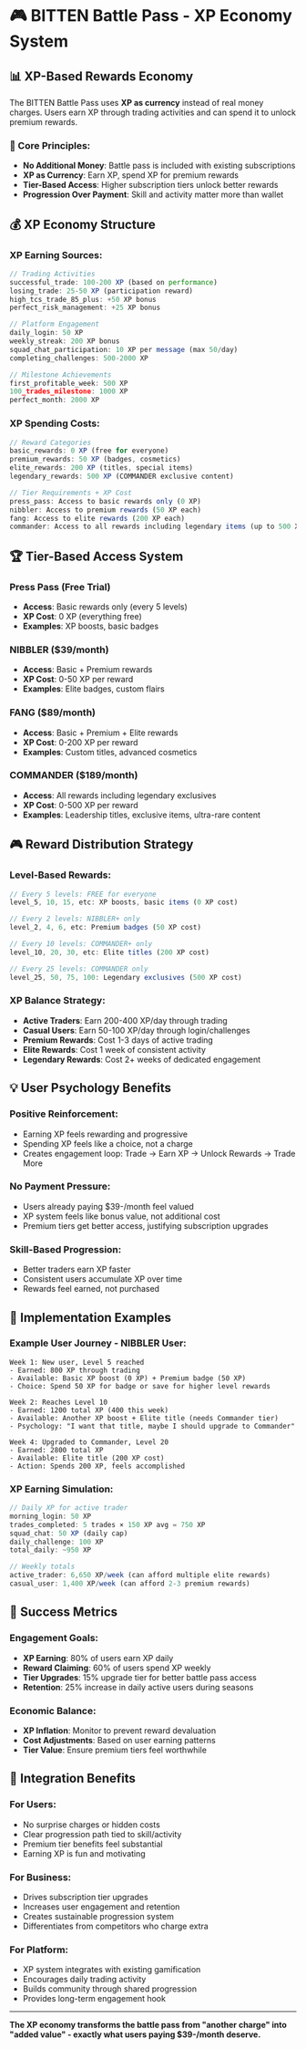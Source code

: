 # 🎮 BITTEN Battle Pass - XP Economy System

## 📊 **XP-Based Rewards Economy**

The BITTEN Battle Pass uses **XP as currency** instead of real money charges. Users earn XP through trading activities and can spend it to unlock premium rewards.

### **🎯 Core Principles:**
- **No Additional Money**: Battle pass is included with existing subscriptions
- **XP as Currency**: Earn XP, spend XP for premium rewards  
- **Tier-Based Access**: Higher subscription tiers unlock better rewards
- **Progression Over Payment**: Skill and activity matter more than wallet

## 💰 **XP Economy Structure**

### **XP Earning Sources:**
```javascript
// Trading Activities
successful_trade: 100-200 XP (based on performance)
losing_trade: 25-50 XP (participation reward)
high_tcs_trade_85_plus: +50 XP bonus
perfect_risk_management: +25 XP bonus

// Platform Engagement
daily_login: 50 XP
weekly_streak: 200 XP bonus
squad_chat_participation: 10 XP per message (max 50/day)
completing_challenges: 500-2000 XP

// Milestone Achievements  
first_profitable_week: 500 XP
100_trades_milestone: 1000 XP
perfect_month: 2000 XP
```

### **XP Spending Costs:**
```javascript
// Reward Categories
basic_rewards: 0 XP (free for everyone)
premium_rewards: 50 XP (badges, cosmetics)
elite_rewards: 200 XP (titles, special items)
legendary_rewards: 500 XP (COMMANDER exclusive content)

// Tier Requirements + XP Cost
press_pass: Access to basic rewards only (0 XP)
nibbler: Access to premium rewards (50 XP each)
fang: Access to elite rewards (200 XP each)
commander: Access to all rewards including legendary items (up to 500 XP)
```

## 🏆 **Tier-Based Access System**

### **Press Pass (Free Trial)**
- **Access**: Basic rewards only (every 5 levels)
- **XP Cost**: 0 XP (everything free)
- **Examples**: XP boosts, basic badges

### **NIBBLER ($39/month)**
- **Access**: Basic + Premium rewards
- **XP Cost**: 0-50 XP per reward
- **Examples**: Elite badges, custom flairs

### **FANG ($89/month)**
- **Access**: Basic + Premium + Elite rewards
- **XP Cost**: 0-200 XP per reward
- **Examples**: Custom titles, advanced cosmetics

### **COMMANDER ($189/month)**
- **Access**: All rewards including legendary exclusives
- **XP Cost**: 0-500 XP per reward
- **Examples**: Leadership titles, exclusive items, ultra-rare content

## 🎮 **Reward Distribution Strategy**

### **Level-Based Rewards:**
```javascript
// Every 5 levels: FREE for everyone
level_5, 10, 15, etc: XP boosts, basic items (0 XP cost)

// Every 2 levels: NIBBLER+ only  
level_2, 4, 6, etc: Premium badges (50 XP cost)

// Every 10 levels: COMMANDER+ only
level_10, 20, 30, etc: Elite titles (200 XP cost)

// Every 25 levels: COMMANDER only
level_25, 50, 75, 100: Legendary exclusives (500 XP cost)
```

### **XP Balance Strategy:**
- **Active Traders**: Earn 200-400 XP/day through trading
- **Casual Users**: Earn 50-100 XP/day through login/challenges
- **Premium Rewards**: Cost 1-3 days of active trading
- **Elite Rewards**: Cost 1 week of consistent activity
- **Legendary Rewards**: Cost 2+ weeks of dedicated engagement

## 💡 **User Psychology Benefits**

### **Positive Reinforcement:**
- Earning XP feels rewarding and progressive
- Spending XP feels like a choice, not a charge
- Creates engagement loop: Trade → Earn XP → Unlock Rewards → Trade More

### **No Payment Pressure:**
- Users already paying $39-/month feel valued
- XP system feels like bonus value, not additional cost
- Premium tiers get better access, justifying subscription upgrades

### **Skill-Based Progression:**
- Better traders earn XP faster
- Consistent users accumulate XP over time
- Rewards feel earned, not purchased

## 🔄 **Implementation Examples**

### **Example User Journey - NIBBLER User:**
```
Week 1: New user, Level 5 reached
- Earned: 800 XP through trading
- Available: Basic XP boost (0 XP) + Premium badge (50 XP)
- Choice: Spend 50 XP for badge or save for higher level rewards

Week 2: Reaches Level 10
- Earned: 1200 total XP (400 this week)
- Available: Another XP boost + Elite title (needs Commander tier)
- Psychology: "I want that title, maybe I should upgrade to Commander"

Week 4: Upgraded to Commander, Level 20
- Earned: 2800 total XP
- Available: Elite title (200 XP cost)
- Action: Spends 200 XP, feels accomplished
```

### **XP Earning Simulation:**
```javascript
// Daily XP for active trader
morning_login: 50 XP
trades_completed: 5 trades × 150 XP avg = 750 XP
squad_chat: 50 XP (daily cap)
daily_challenge: 100 XP
total_daily: ~950 XP

// Weekly totals
active_trader: 6,650 XP/week (can afford multiple elite rewards)
casual_user: 1,400 XP/week (can afford 2-3 premium rewards)
```

## 🎯 **Success Metrics**

### **Engagement Goals:**
- **XP Earning**: 80% of users earn XP daily
- **Reward Claiming**: 60% of users spend XP weekly
- **Tier Upgrades**: 15% upgrade tier for better battle pass access
- **Retention**: 25% increase in daily active users during seasons

### **Economic Balance:**
- **XP Inflation**: Monitor to prevent reward devaluation
- **Cost Adjustments**: Based on user earning patterns
- **Tier Value**: Ensure premium tiers feel worthwhile

## 🚀 **Integration Benefits**

### **For Users:**
- No surprise charges or hidden costs
- Clear progression path tied to skill/activity
- Premium tier benefits feel substantial
- Earning XP is fun and motivating

### **For Business:**
- Drives subscription tier upgrades
- Increases user engagement and retention
- Creates sustainable progression system
- Differentiates from competitors who charge extra

### **For Platform:**
- XP system integrates with existing gamification
- Encourages daily trading activity
- Builds community through shared progression
- Provides long-term engagement hook

---

**The XP economy transforms the battle pass from "another charge" into "added value" - exactly what users paying $39-/month deserve.**